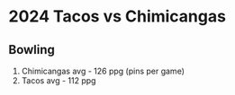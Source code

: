 # 2024 Tacos vs Chimicangas

## Bowling

1. Chimicangas avg - 126 ppg (pins per game)
2. Tacos avg - 112 ppg
